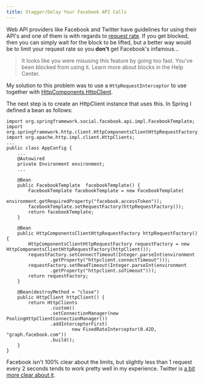 ```yaml
---
title: Stagger/Delay Your Facebook API Calls
---
```

Web API providers like Facebook and Twitter have  guidelines for using their API's and one of them is with regards to [request rate](https://developers.facebook.com/docs/reference/ads-api/api-rate-limiting/). If you get blocked, then you can simply wait for the block to be lifted, but a better way would be to limit your request rate so you **don't** get Facebook's infamous...

> It looks like you were misusing this feature by going too fast. You've been blocked from using it. Learn more about blocks in the Help Center.

My solution to this problem was to use a `HttpRequestInterceptor` to use together with [HttpComponents HttpClient](http://hc.apache.org/). 

<script src="https://gist.github.com/arienkock/58efbc6f0e1426546e41.js"></script>

The next step is to create an HttpClient instance that uses this. In Spring I defined a bean as follows:

	import org.springframework.social.facebook.api.impl.FacebookTemplate;
	import org.springframework.http.client.HttpComponentsClientHttpRequestFactory;
	import org.apache.http.impl.client.HttpClients;
	...
	public class AppConfig {
		...
		@Autowired
		private Environment environment;
		...

		@Bean
		public FacebookTemplate  facebookTemplate() {
			FacebookTemplate facebookTemplate = new FacebookTemplate(
					environment.getRequiredProperty("facebook.accessToken"));
			facebookTemplate.setRequestFactory(httpRequestFactory());
			return facebookTemplate;
		}
	
		@Bean
		public HttpComponentsClientHttpRequestFactory httpRequestFactory() {
			HttpComponentsClientHttpRequestFactory requestFactory = new HttpComponentsClientHttpRequestFactory(httpClient());
			requestFactory.setConnectTimeout(Integer.parseInt(environment
					.getProperty("httpclient.connectTimeout")));
			requestFactory.setReadTimeout(Integer.parseInt(environment
					.getProperty("httpclient.soTimeout")));
			return requestFactory;
		}
	
		@Bean(destroyMethod = "close")
		public HttpClient httpClient() {
			return HttpClients
					.custom()
					.setConnectionManager(new PoolingHttpClientConnectionManager())
					.addInterceptorFirst(
							new FixedRateInterceptor(0.42D, "graph.facebook.com"))
					.build();
		}
	}

Facebook isn't 100% clear about the limits, but slightly less than 1 request every 2 seconds tends to work pretty well in my experience. Twitter is [a bit more clear about it](https://dev.twitter.com/docs/rate-limiting/1.1).
